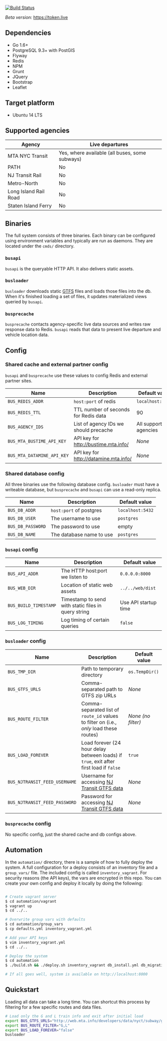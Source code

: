 [![Build Status](https://travis-ci.org/brnstz/bus.svg?branch=master)](https://travis-ci.org/brnstz/bus?branch=master)

*Beta version:* https://token.live

## Dependencies

* Go 1.6+ 
* PostgreSQL 9.3+ with PostGIS
* Flyway
* Redis
* NPM
* Grunt
* JQuery
* Bootstrap
* Leaflet

## Target platform

* Ubuntu 14 LTS

## Supported agencies 

| Agency                 | Live departures  |
|------------------------|------------------|
| MTA NYC Transit        | Yes, where available (all buses, some subways) |
| PATH                   | No               |
| NJ Transit Rail        | No               |
| Metro-North            | No               |
| Long Island Rail Road  | No               |
| Staten Island Ferry    | No               |


## Binaries

The full system consists of three binaries. Each binary can be configured
using environment variables and typically are run as daemons. They are
located under the `cmds/` directory.

### `busapi`

`busapi` is the queryable HTTP API. It also delivers static assets.

### `busloader`

`busloader` downloads static
[GTFS](https://developers.google.com/transit/gtfs/) files and loads those files
into the db. When it's finished loading a set of files, it updates 
materialized views queried by `busapi`.

### `busprecache`

`busprecache` contacts agency-specific live data sources and writes raw
response data to Redis. `busapi` reads that data to present live
departure and vehicle location data.


## Config

### Shared cache and external partner config

`busapi` and `busprecache` use these values to config Redis and external
partner sites.

| Name                        | Description                            | Default value     |
|-----------------------------|----------------------------------------|-------------------|
| `BUS_REDIS_ADDR`            | `host:port` of redis                   | `localhost:6379`  |
| `BUS_REDIS_TTL`             | TTL number of seconds for Redis data   | 90                |
| `BUS_AGENCY_IDS`            | List of agency IDs we should precache  | All supported agencies |
| `BUS_MTA_BUSTIME_API_KEY`   | API key for http://bustime.mta.info/   | *None*            |
| `BUS_MTA_DATAMINE_API_KEY`  | API key for http://datamine.mta.info/  | *None*            |


### Shared database config

All three binaries use the following database config. `busloader` must have
a writeable database, but `busprecache` and `busapi` can use a read-only replica.

| Name               | Description                 | Default value    |
|--------------------|-----------------------------|------------------|
| `BUS_DB_ADDR`      | `host:port` of postgres     | `localhost:5432` |
| `BUS_DB_USER`      | The username to use         | `postgres`       |
| `BUS_DB_PASSWORD`  | The password to use         | empty            |
| `BUS_DB_NAME`      | The database name to use    | `postgres`       |


### `busapi` config

| Name                       | Description                                           | Default value        |
|----------------------------|-------------------------------------------------------|----------------------|
| `BUS_API_ADDR`             | The HTTP host:port we listen to                       | `0.0.0.0:8000`       |
| `BUS_WEB_DIR`              | Location of static web assets                         | `../../web/dist`     |
| `BUS_BUILD_TIMESTAMP`      | Timestamp to send with static files in query string   | Use API startup time |
| `BUS_LOG_TIMING`           | Log timing of certain queries                         | `false`              |

### `busloader` config

| Name                        | Description                                                                              | Default value       |
|-----------------------------|------------------------------------------------------------------------------------------|---------------------|
| `BUS_TMP_DIR`               | Path to temporary directory                                                              |`os.TempDir()`       |
| `BUS_GTFS_URLS`             | Comma-separated path to GTFS zip URLs                                                   | *None*              |
| `BUS_ROUTE_FILTER`          | Comma-separated list of `route_id` values to filter on (i.e., *only* load these routes)  | *None (no filter)*  |
| `BUS_LOAD_FOREVER`          | Load forever (24 hour delay between loads) if `true`, exit after first load if `false`   |  `true`             |
| `BUS_NJTRANSIT_FEED_USERNAME` | Username for accessing [NJ Transit GTFS data](https://www.njtransit.com/mt/mt_servlet.srv?hdnPageAction=MTDevLoginTo) | *None* |
| `BUS_NJTRANSIT_FEED_PASSWORD` | Password for accessing [NJ Transit GTFS data](https://www.njtransit.com/mt/mt_servlet.srv?hdnPageAction=MTDevLoginTo) | *None*  |

### `busprecache` config

No specific config, just the shared cache and db configs above.

## Automation

In the `automation/` directory, there is a sample of how to fully deploy the
system. A full configuration for a deploy consists of an inventory file and a
`group_vars/` file. The included config is called `inventory_vagrant`. For 
security reasons (the API keys), the vars are encrypted in this repo. You can
create your own config and deploy it locally by doing the following:

```bash

# Create vagrant server
$ cd automation/vagrant
$ vagrant up
$ cd ../..

# Overwrite group vars with defaults
$ cd automation/group_vars
$ cp defaults.yml inventory_vagrant.yml

# Add your API keys
$ vim inventory_vagrant.yml
$ cd ../..

# Deploy the system
$ cd automation
$ ./build.sh && ./deploy.sh inventory_vagrant db_install.yml db_migrations.yml api.yml web.yml loader.yml precache.yml

# If all goes well, system is available on http://localhost:8000
```

## Quickstart

Loading all data can take a long time. You can shortcut this process by
filtering for a few specific routes and data files.

```bash
# Load only the G and L train info and exit after initial load
export BUS_GTFS_URLS="http://web.mta.info/developers/data/nyct/subway/google_transit.zip"
export BUS_ROUTE_FILTER="G,L"
export BUS_LOAD_FOREVER="false"
busloader 
```
